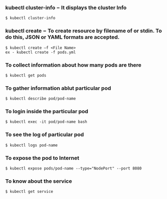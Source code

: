 ### kubectl cluster-info − It displays the cluster Info
```
$ kubectl cluster-info
```
### kubectl create − To create resource by filename of or stdin. To do this, JSON or YAML formats are accepted.
```
$ kubectl create –f <File Name>
ex - kubectl create -f pods.yml
```
### To collect information about how many pods are there
```
$ kubectl get pods
```
### To gather information ablut particular pod
```
$ kubectl describe pod/pod-name
```
### To login inside the particular pod
```
$ kubectl exec -it pod/pod-name bash 
```
### To see the log of particular pod
```
$ kubectl logs pod-name
```
### To expose the pod to Internet
```
$ kubectl expose pods/pod-name --type="NodePort" --port 8080
```
### To know about the service
```
$ kubectl get service
```
### 

